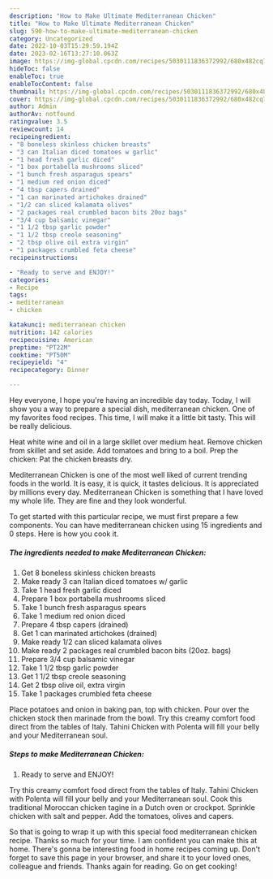 ```yaml
---
description: "How to Make Ultimate Mediterranean Chicken"
title: "How to Make Ultimate Mediterranean Chicken"
slug: 590-how-to-make-ultimate-mediterranean-chicken
category: Uncategorized
date: 2022-10-03T15:29:59.194Z
date: 2023-02-16T13:27:10.063Z
image: https://img-global.cpcdn.com/recipes/5030111836372992/680x482cq70/mediterranean-chicken-recipe-main-photo.jpg
hideToc: false
enableToc: true
enableTocContent: false
thumbnail: https://img-global.cpcdn.com/recipes/5030111836372992/680x482cq70/mediterranean-chicken-recipe-main-photo.jpg
cover: https://img-global.cpcdn.com/recipes/5030111836372992/680x482cq70/mediterranean-chicken-recipe-main-photo.jpg
author: Admin
authorAv: notfound
ratingvalue: 3.5
reviewcount: 14
recipeingredient:
- "8 boneless skinless chicken breasts"
- "3 can Italian diced tomatoes w garlic"
- "1 head fresh garlic diced"
- "1 box portabella mushrooms sliced"
- "1 bunch fresh asparagus spears"
- "1 medium red onion diced"
- "4 tbsp capers drained"
- "1 can marinated artichokes drained"
- "1/2 can sliced kalamata olives"
- "2 packages real crumbled bacon bits 20oz bags"
- "3/4 cup balsamic vinegar"
- "1 1/2 tbsp garlic powder"
- "1 1/2 tbsp creole seasoning"
- "2 tbsp olive oil extra virgin"
- "1 packages crumbled feta cheese"
recipeinstructions:

- "Ready to serve and ENJOY!"
categories:
- Recipe
tags:
- mediterranean
- chicken

katakunci: mediterranean chicken 
nutrition: 142 calories
recipecuisine: American
preptime: "PT22M"
cooktime: "PT50M"
recipeyield: "4"
recipecategory: Dinner

---
```



Hey everyone, I hope you're having an incredible day today. Today, I will show you a way to prepare a special dish, mediterranean chicken. One of my favorites food recipes. This time, I will make it a little bit tasty. This will be really delicious.

Heat white wine and oil in a large skillet over medium heat. Remove chicken from skillet and set aside. Add tomatoes and bring to a boil. Prep the chicken: Pat the chicken breasts dry.

Mediterranean Chicken is one of the most well liked of current trending foods in the world. It is easy, it is quick, it tastes delicious. It is appreciated by millions every day. Mediterranean Chicken is something that I have loved my whole life. They are fine and they look wonderful.


To get started with this particular recipe, we must first prepare a few components. You can have mediterranean chicken using 15 ingredients and 0 steps. Here is how you cook it.

<!--inarticleads1-->

##### The ingredients needed to make Mediterranean Chicken:

1. Get 8 boneless skinless chicken breasts
1. Make ready 3 can Italian diced tomatoes w/ garlic
1. Take 1 head fresh garlic diced
1. Prepare 1 box portabella mushrooms sliced
1. Take 1 bunch fresh asparagus spears
1. Take 1 medium red onion diced
1. Prepare 4 tbsp capers (drained)
1. Get 1 can marinated artichokes (drained)
1. Make ready 1/2 can sliced kalamata olives
1. Make ready 2 packages real crumbled bacon bits (20oz. bags)
1. Prepare 3/4 cup balsamic vinegar
1. Take 1 1/2 tbsp garlic powder
1. Get 1 1/2 tbsp creole seasoning
1. Get 2 tbsp olive oil, extra virgin
1. Take 1 packages crumbled feta cheese


Place potatoes and onion in baking pan, top with chicken. Pour over the chicken stock then marinade from the bowl. Try this creamy comfort food direct from the tables of Italy. Tahini Chicken with Polenta will fill your belly and your Mediterranean soul. 

<!--inarticleads2-->

##### Steps to make Mediterranean Chicken:


1. Ready to serve and ENJOY!

Try this creamy comfort food direct from the tables of Italy. Tahini Chicken with Polenta will fill your belly and your Mediterranean soul. Cook this traditional Moroccan chicken tagine in a Dutch oven or crockpot. Sprinkle chicken with salt and pepper. Add the tomatoes, olives and capers. 

So that is going to wrap it up with this special food mediterranean chicken recipe. Thanks so much for your time. I am confident you can make this at home. There's gonna be interesting food in home recipes coming up. Don't forget to save this page in your browser, and share it to your loved ones, colleague and friends. Thanks again for reading. Go on get cooking!

